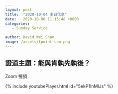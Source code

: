 ```yaml
---
layout: post
title:  "2020-10-04 主日信息"
date:   2020-10-06 11:15:48 +0000
categories:
   - Sunday Service

author: David Wei Shao
image: /assets/tpoint-seo.png
---
```



## 證道主題：能與肯孰先孰後？
Zoom 視頻

{% include youtubePlayer.html id="5ekP1InMIJs" %}

